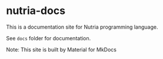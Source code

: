 # nutria-docs

This is a documentation site for Nutria programming language.

See `docs` folder for documentation.

Note: This site is built by Material for MkDocs
